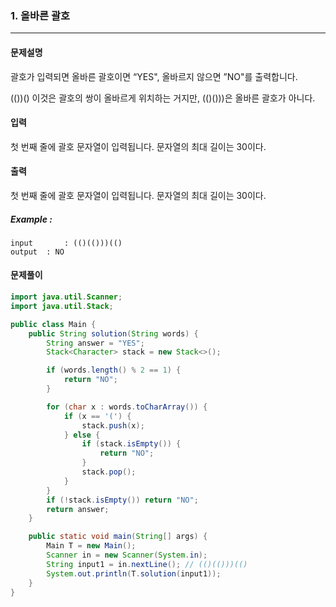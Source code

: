 ### 1. 올바른 괄호

---

#### 문제설명

괄호가 입력되면 올바른 괄호이면 “YES", 올바르지 않으면 ”NO"를 출력합니다.

(())() 이것은 괄호의 쌍이 올바르게 위치하는 거지만, (()()))은 올바른 괄호가 아니다.

#### 입력

첫 번째 줄에 괄호 문자열이 입력됩니다. 문자열의 최대 길이는 30이다.

#### 출력

첫 번째 줄에 괄호 문자열이 입력됩니다. 문자열의 최대 길이는 30이다.

##### Example :

```
input		: (()(()))(()
output	: NO
```

#### 문제풀이

```java
import java.util.Scanner;
import java.util.Stack;

public class Main {
    public String solution(String words) {
        String answer = "YES";
        Stack<Character> stack = new Stack<>();

        if (words.length() % 2 == 1) {
            return "NO";
        }

        for (char x : words.toCharArray()) {
            if (x == '(') {
                stack.push(x);
            } else {
                if (stack.isEmpty()) {
                    return "NO";
                }
                stack.pop();
            }
        }
        if (!stack.isEmpty()) return "NO";
        return answer;
    }

    public static void main(String[] args) {
        Main T = new Main();
        Scanner in = new Scanner(System.in);
        String input1 = in.nextLine(); // (()(()))(()
        System.out.println(T.solution(input1));
    }
}

```

